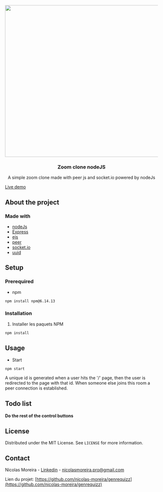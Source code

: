 
<!-- PROJECT LOGO -->
<br />
<p align="center">
  <a href="https://www.dckap.com/blog/wp-content/uploads/2020/05/zoom-conference-blog-featured-image-1.png">
    <img src="https://www.dckap.com/blog/wp-content/uploads/2020/05/zoom-conference-blog-featured-image-1.png" alt="Logo" width="1024" height="500">
  </a>

  <h3 align="center">Zoom clone nodeJS</h3>

  <p align="center">
    A simple zoom clone made with peer js and socket.io powered by nodeJs 
</p>
<a href="https://zoomclonenmo.herokuapp.com/">Live demo</a>

<!-- ABOUT THE PROJECT -->
## About the project
### Made with

* [nodeJs](https://nodejs.org/)
* [Express](https://expressjs.com/)
* [ejs](https://ejs.co/)
* [peer](https://https://peerjs.com)
* [socket.io](https://socket.io/)
* [uuid](https://www.npmjs.com/package/uuid)



## Setup


### Prerequired

* npm
```sh
npm install npm@6.14.13
```

### Installation

1. Installer les paquets NPM
```sh
npm install
```

## Usage

* Start
```sh
npm start
```
A unique id is generated when a user hits the '/' page, then the user is redirected to the page with that id.
When someone else joins this room a peer connection is established.

## Todo list

#### Do the rest of the control buttons

## License

Distributed under the MIT License. See `LICENSE` for more information.

<!-- CONTACT -->
## Contact

Nicolas Moreira - [Linkedin](https://www.linkedin.com/in/nicolas-o-moreira/) - nicolasmoreira.pro@gmail.com

Lien du projet: [https://github.com/nicolas-moreira/genrequizz](https://github.com/nicolas-moreira/genrequizz)
